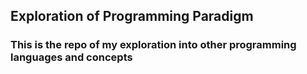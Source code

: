 ## Exploration of Programming Paradigm

### This is the repo of my exploration into other programming languages and concepts